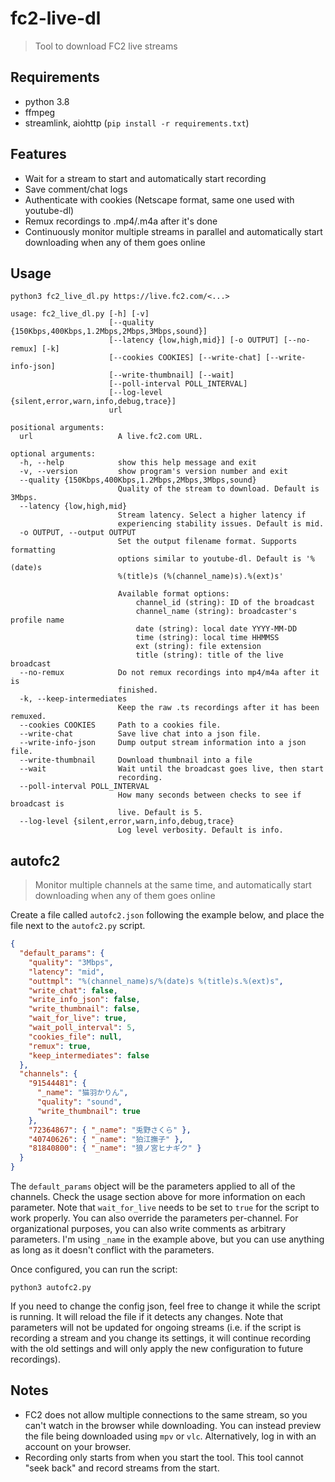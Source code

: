# fc2-live-dl

> Tool to download FC2 live streams

## Requirements

- python 3.8
- ffmpeg
- streamlink, aiohttp (`pip install -r requirements.txt`)

## Features

- Wait for a stream to start and automatically start recording
- Save comment/chat logs
- Authenticate with cookies (Netscape format, same one used with youtube-dl)
- Remux recordings to .mp4/.m4a after it's done
- Continuously monitor multiple streams in parallel and automatically start downloading when any of them goes online

## Usage

```
python3 fc2_live_dl.py https://live.fc2.com/<...>
```

```
usage: fc2_live_dl.py [-h] [-v]
                      [--quality {150Kbps,400Kbps,1.2Mbps,2Mbps,3Mbps,sound}]
                      [--latency {low,high,mid}] [-o OUTPUT] [--no-remux] [-k]
                      [--cookies COOKIES] [--write-chat] [--write-info-json]
                      [--write-thumbnail] [--wait]
                      [--poll-interval POLL_INTERVAL]
                      [--log-level {silent,error,warn,info,debug,trace}]
                      url

positional arguments:
  url                   A live.fc2.com URL.

optional arguments:
  -h, --help            show this help message and exit
  -v, --version         show program's version number and exit
  --quality {150Kbps,400Kbps,1.2Mbps,2Mbps,3Mbps,sound}
                        Quality of the stream to download. Default is 3Mbps.
  --latency {low,high,mid}
                        Stream latency. Select a higher latency if
                        experiencing stability issues. Default is mid.
  -o OUTPUT, --output OUTPUT
                        Set the output filename format. Supports formatting
                        options similar to youtube-dl. Default is '%(date)s
                        %(title)s (%(channel_name)s).%(ext)s'
                        
                        Available format options:
                            channel_id (string): ID of the broadcast
                            channel_name (string): broadcaster's profile name
                            date (string): local date YYYY-MM-DD
                            time (string): local time HHMMSS
                            ext (string): file extension
                            title (string): title of the live broadcast
  --no-remux            Do not remux recordings into mp4/m4a after it is
                        finished.
  -k, --keep-intermediates
                        Keep the raw .ts recordings after it has been remuxed.
  --cookies COOKIES     Path to a cookies file.
  --write-chat          Save live chat into a json file.
  --write-info-json     Dump output stream information into a json file.
  --write-thumbnail     Download thumbnail into a file
  --wait                Wait until the broadcast goes live, then start
                        recording.
  --poll-interval POLL_INTERVAL
                        How many seconds between checks to see if broadcast is
                        live. Default is 5.
  --log-level {silent,error,warn,info,debug,trace}
                        Log level verbosity. Default is info.
```

## autofc2

> Monitor multiple channels at the same time, and automatically start downloading when any of them goes online

Create a file called `autofc2.json` following the example below, and place the file next to the `autofc2.py` script.

```json
{
  "default_params": {
    "quality": "3Mbps",
    "latency": "mid",
    "outtmpl": "%(channel_name)s/%(date)s %(title)s.%(ext)s",
    "write_chat": false,
    "write_info_json": false,
    "write_thumbnail": false,
    "wait_for_live": true,
    "wait_poll_interval": 5,
    "cookies_file": null,
    "remux": true,
    "keep_intermediates": false
  },
  "channels": {
    "91544481": {
      "_name": "猫羽かりん",
      "quality": "sound",
      "write_thumbnail": true
    },
    "72364867": { "_name": "兎野さくら" },
    "40740626": { "_name": "狛江撫子" },
    "81840800": { "_name": "狼ノ宮ヒナギク" }
  }
}
```

The `default_params` object will be the parameters applied to all of the channels. Check the usage section above for more information on each parameter. Note that `wait_for_live` needs to be set to `true` for the script to work properly. You can also override the parameters per-channel. For organizational purposes, you can also write comments as arbitrary parameters. I'm using `_name` in the example above, but you can use anything as long as it doesn't conflict with the parameters.

Once configured, you can run the script:

```
python3 autofc2.py
```

If you need to change the config json, feel free to change it while the script is running. It will reload the file if it detects any changes. Note that parameters will not be updated for ongoing streams (i.e. if the script is recording a stream and you change its settings, it will continue recording with the old settings and will only apply the new configuration to future recordings).

## Notes

- FC2 does not allow multiple connections to the same stream, so you can't watch in the browser while downloading. You can instead preview the file being downloaded using `mpv` or `vlc`. Alternatively, log in with an account on your browser.
- Recording only starts from when you start the tool. This tool cannot "seek back" and record streams from the start.
